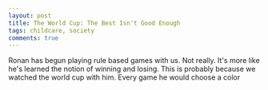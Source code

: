 ```yaml
---
layout: post
title: The World Cup: The Best Isn't Good Enough
tags: childcare, society
comments: true
---
```

Ronan has begun playing rule based games with us. Not really. It's more like he's learned the notion of winning and losing. This is probably because we watched the world cup with him. Every game he would choose a color
